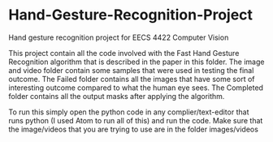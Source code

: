 # Hand-Gesture-Recognition-Project
Hand gesture recognition project for EECS 4422 Computer Vision

This project contain all the code involved with the Fast Hand Gesture Recognition algorithm that is described in the paper in this folder.
The image and video folder contain some samples that were used in testing the final outcome. 
The Failed folder contains all the images that have some sort of interesting outcome compared to what the human eye sees.
The Completed folder contains all the output masks after applying the algorithm.

To run this simply open the python code in any complier/text-editor that runs python (I used Atom to run all of this) and run the code.
Make sure that the image/videos that you are trying to use are in the folder images/videos

